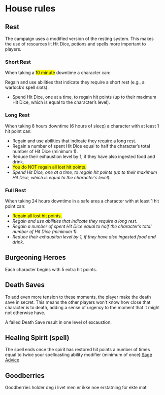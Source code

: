 # House rules


## Rest

The campaign uses a modified version of the resting
system. This makes the use of resources lit Hit Dice,
potions and spells more important to players.

### Short Rest
When taking a <span style="background:yellow">10 minute</span>  downtime a
character can:

Regain and use abilities that indicate they require a
short rest (e.g., a warlock’s spell slots).
- Spend Hit Dice, one at a time, to regain hit points (up to their maximum Hit Dice, which is equal to the character’s level).

### Long Rest
When taking 8 hours downtime (6 hours of sleep)  a character
with at least 1 hit point can:
- Regain and use abilities that indicate they require a long rest.
- Regain a number of spent Hit Dice equal to half the character’s total number of Hit Dice (minimum 1).
- Reduce their exhaustion level by 1, if they have also ingested food and drink.
- <span style="background:yellow">You do NOT regain all lost hit points. </span>
- _Spend Hit Dice, one at a time, to regain hit points (up to their maximum Hit Dice, which is equal to the character’s level)._

### Full Rest
When taking 24 hours downtime in a safe
area a character with at least 1 hit point can:
- <span style="background:yellow">Regain all lost hit points. </span>
- _Regain and use abilities that indicate they require a long rest._
- _Regain a number of spent Hit Dice equal to half the character’s total number of Hit Dice (minimum 1)._
- _Reduce their exhaustion level by 1, if they have also ingested food and drink._


## Burgeoning Heroes
Each character begins with 5 extra hit points.

## Death Saves
To add even more tension to these moments, the player
make the death save in secret. This means the other
players won't know how close that character is to death,
adding a sense of urgency to the moment that it might
not otherwise have.

A failed Death Save result in one level of excaustion.

## Healing Spirit (spell)
The spell ends once the spirit has restored hit points a number of times equal to twice your spellcasting ability modifier (minimum of once)
[Sage Advice](https://www.sageadvice.eu/if-healing-spirit-has-felt-too-effective-in-your-game-try-this-house-rule/ "SageAdvice")

## Goodberries
Goodberries holder deg i livet men er ikke noe erstatning for ekte mat


